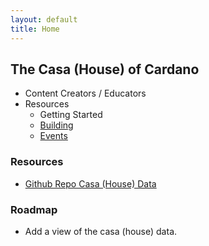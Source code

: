 ```yaml
---
layout: default
title: Home
---
```


## The Casa (House) of Cardano 

- Content Creators / Educators
- Resources
    - Getting Started
    - [Building](https://cardano.build)
    - [Events](https://cardano.events)

### Resources
- [Github Repo Casa (House) Data](https://github.com/selfdriven-octo/cardano-casa/tree/main/data)

### Roadmap
- Add a view of the casa (house) data.

